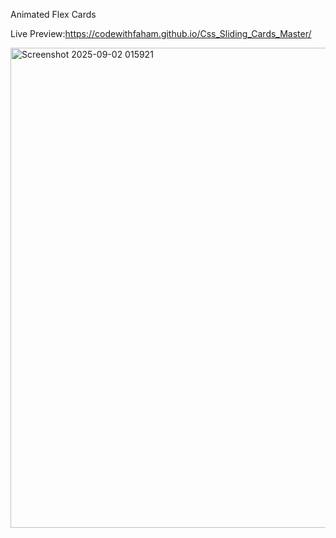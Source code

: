Animated Flex Cards

Live Preview:https://codewithfaham.github.io/Css_Sliding_Cards_Master/

<img width="1366" height="768" alt="Screenshot 2025-09-02 015921" src="https://github.com/user-attachments/assets/9ca46ac1-4c8b-4256-a5f9-e3e1cd55d8c8" />

